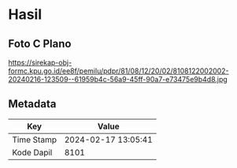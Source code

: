 # Hasil

## Foto C Plano

https://sirekap-obj-formc.kpu.go.id/ee8f/pemilu/pdpr/81/08/12/20/02/8108122002002-20240216-123509--61959b4c-56a9-45ff-90a7-e73475e9b4d8.jpg


## Metadata

| Key        | Value               |
| ---------- | ------------------- |
| Time Stamp | 2024-02-17 13:05:41 |
| Kode Dapil | 8101                |



